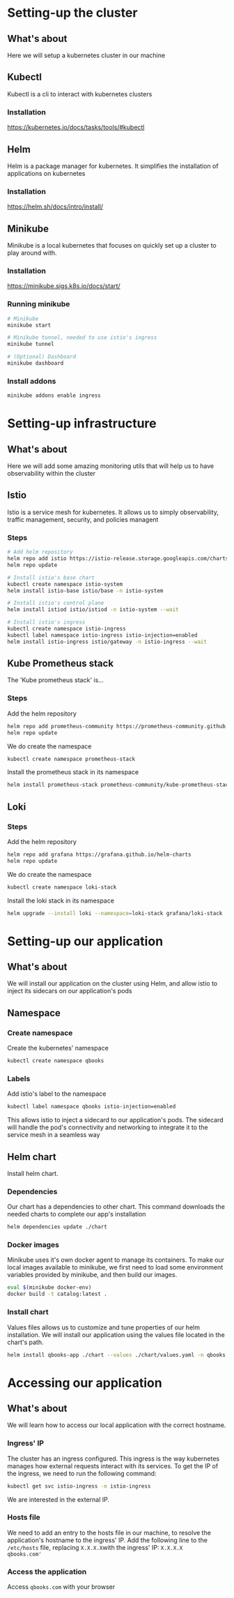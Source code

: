# Setting-up the cluster
## What's about

Here we will setup a kubernetes cluster in our machine

## Kubectl

Kubectl is a cli to interact with kubernetes clusters

### Installation

https://kubernetes.io/docs/tasks/tools/#kubectl

## Helm

Helm is a package manager for kubernetes. It simplifies the installation of applications on kubernetes

### Installation

https://helm.sh/docs/intro/install/

## Minikube

Minikube is a local kubernetes that focuses on quickly set up a cluster to play around with.

### Installation

https://minikube.sigs.k8s.io/docs/start/

### Running minikube

```bash
# Minikube
minikube start

# Minikube tunnel, needed to use istio's ingress
minikube tunnel

# (Optional) Dashboard
minikube dashboard
```

### Install addons
```bash
minikube addons enable ingress
```


# Setting-up infrastructure
## What's about

Here we will add some amazing monitoring utils that will help us
to have observability within the cluster

## Istio

Istio is a service mesh for kubernetes. It allows us to simply observability, traffic management, security, and policies managent

### Steps

```bash
# Add helm repository
helm repo add istio https://istio-release.storage.googleapis.com/charts
helm repo update

# Install istio's base chart
kubectl create namespace istio-system
helm install istio-base istio/base -n istio-system

# Install istio's control plane
helm install istiod istio/istiod -n istio-system --wait

# Install istio's ingress
kubectl create namespace istio-ingress
kubectl label namespace istio-ingress istio-injection=enabled
helm install istio-ingress istio/gateway -n istio-ingress --wait
```

## Kube Prometheus stack

The 'Kube prometheus stack' is...

### Steps

Add the helm repository

```bash
helm repo add prometheus-community https://prometheus-community.github.io/helm-charts
helm repo update
```

We do create the namespace

```bash
kubectl create namespace prometheus-stack
```

Install the prometheus stack in its namespace
```bash
helm install prometheus-stack prometheus-community/kube-prometheus-stack --namespace prometheus-stack --values infra/kube-prometheus-stack/values.yml
```

## Loki

### Steps

Add the helm repository

```bash
helm repo add grafana https://grafana.github.io/helm-charts
helm repo update
```

We do create the namespace
```bash
kubectl create namespace loki-stack
```

Install the loki stack in its namespace
```bash
helm upgrade --install loki --namespace=loki-stack grafana/loki-stack --values infra/loki/values.yml
```

# Setting-up our application

## What's about

We will install our application on the cluster using Helm, and allow istio to inject its sidecars on our application's pods

## Namespace

### Create namespace

Create the kubernetes' namespace

```bash
kubectl create namespace qbooks
```

### Labels
Add istio's label to the namespace
```bash
kubectl label namespace qbooks istio-injection=enabled
```
This allows istio to inject a sidecard to our application's pods.
The sidecard will handle the pod's connectivity and networking to integrate it to the service mesh in a seamless way

## Helm chart

Install helm chart.

### Dependencies

Our chart has a dependencies to other chart. This command downloads the needed charts to complete our app's installation
```bash
helm dependencies update ./chart
```

### Docker images

Minikube uses it's own docker agent to manage its containers.
To make our local images available to minikube, we first need to load some environment variables provided by minikube, and then build our images.

```bash
eval $(minikube docker-env)
docker build -t catalog:latest .
```

### Install chart

Values files allows us to customize and tune properties of our helm installation.
We will install our application using the values file located in the chart's path.
```bash
helm install qbooks-app ./chart --values ./chart/values.yaml -n qbooks
```

# Accessing our application

## What's about

We will learn how to access our local application with the correct hostname.

### Ingress' IP

The cluster has an ingress configured. This ingress is the way kubernetes manages how external requests interact with its services.
To get the IP of the ingress, we need to run the following command:
```bash
kubectl get svc istio-ingress -n istio-ingress
```
We are interested in the external IP.

### Hosts file

We need to add an entry to the hosts file in our machine, to resolve the application's hostname to the ingress' IP.
Add the following line to the `/etc/hosts` file, replacing `X.X.X.X`with the ingress' IP:
`X.X.X.X    qbooks.com'`

### Access the application

Access `qbooks.com` with your browser

